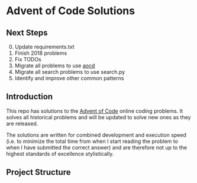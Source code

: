 # Advent of Code Solutions
## Next Steps
0. Update requirements.txt
0. Finish 2018 problems
0. Fix TODOs
0. Migrate all problems to use [aocd](https://github.com/wimglenn/advent-of-code-data)
0. Migrate all search problems to use search.py
0. Identify and improve other common patterns


## Introduction
This repo has solutions to the [Advent of Code](https://adventofcode.com/) 
online coding problems. It solves all historical problems and will be updated 
to solve new ones as they are released.

The solutions are written for combined development and execution speed (i.e. 
to minimize the total time from when I start reading the problem to when I have 
submitted the correct answer) and are therefore not up to the highest standards 
of excellence stylistically.


## Project Structure

